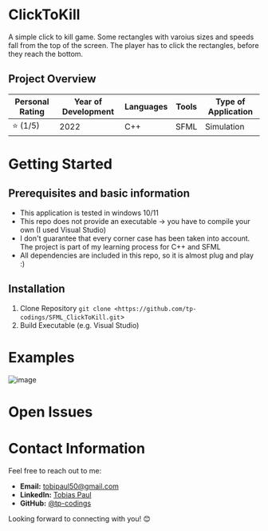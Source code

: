 # ClickToKill
A simple click to kill game. Some rectangles with varoius sizes and speeds fall from the top of the screen. The player has to click the rectangles, before they reach the bottom.

## Project Overview

| Personal Rating | Year of Development | Languages | Tools | Type of Application |
| --- | --- | --- | --- | --- |
| ⭐️ (1/5) | 2022 | C++ | SFML | Simulation |

# Getting Started
## Prerequisites and basic information

- This application is tested in windows 10/11
- This repo does not provide an executable -> you have to compile your own (I used Visual Studio)
- I don't guarantee that every corner case has been taken into account. The project is part of my learning process for C++ and SFML
- All dependencies are included in this repo, so it is almost plug and play :)

## Installation
1. Clone Repository
`git clone <https://github.com/tp-codings/SFML_ClickToKill.git`>
2. Build Executable (e.g. Visual Studio)

# Examples
![image](https://github.com/tp-codings/SFML_ClickToKill/assets/118997294/c10e6f31-4e9f-482b-a765-b235b6d2567e)

# Open Issues

# Contact Information

Feel free to reach out to me:

- **Email:** [tobipaul50@gmail.com](mailto:tobipaul50@gmail.com)
- **LinkedIn:** [Tobias Paul](https://www.linkedin.com/in/tobias-paul-657513276/)
- **GitHub:** [@tp-codings](https://github.com/tp-codings)

Looking forward to connecting with you! 😊
